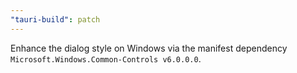 ```yaml
---
"tauri-build": patch
---
```


Enhance the dialog style on Windows via the manifest dependency `Microsoft.Windows.Common-Controls v6.0.0.0`.
